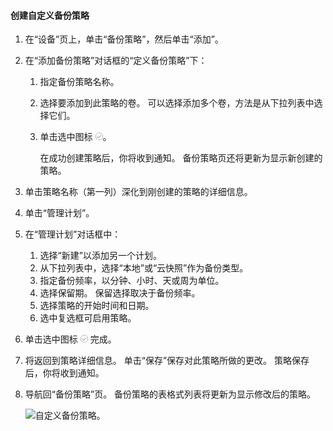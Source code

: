 <!--author=SharS last changed: 9/15/15-->

#### <a name="to-create-a-custom-backup-policy"></a>创建自定义备份策略
1. 在“设备”页上，单击“备份策略”，然后单击“添加”。
2. 在“添加备份策略”对话框的“定义备份策略”下：
   
   1. 指定备份策略名称。
   2. 选择要添加到此策略的卷。 可以选择添加多个卷，方法是从下拉列表中选择它们。
   3. 单击选中图标  ![选中图标](./media/storsimple-add-backup-policy/HCS_CheckIcon-include.png)。
      
      在成功创建策略后，你将收到通知。 备份策略页还将更新为显示新创建的策略。
3. 单击策略名称（第一列）深化到刚创建的策略的详细信息。
4. 单击“管理计划”。
5. 在“管理计划”对话框中：
   
   1. 选择“新建”以添加另一个计划。
   2. 从下拉列表中，选择“本地”或“云快照”作为备份类型。
   3. 指定备份频率，以分钟、小时、天或周为单位。
   4. 选择保留期。 保留选择取决于备份频率。
   5. 选择策略的开始时间和日期。
   6. 选中复选框可启用策略。
6. 单击选中图标  ![选中图标](./media/storsimple-add-backup-policy/HCS_CheckIcon-include.png) 完成。
7. 将返回到策略详细信息。 单击“保存”保存对此策略所做的更改。 策略保存后，你将收到通知。
8. 导航回“备份策略”页。 备份策略的表格式列表将更新为显示修改后的策略。
   
    ![自定义备份策略](./media/storsimple-create-custom-backup-policy/HCS_CustomBackupPolicyM-include.png)。



<!--HONumber=Nov16_HO3-->


